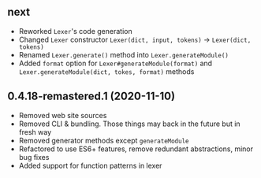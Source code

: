 ## next

- Reworked `Lexer`'s code generation
- Changed `Lexer` constructor `Lexer(dict, input, tokens)` → `Lexer(dict, tokens)`
- Renamed `Lexer.generate()` method into `Lexer.generateModule()`
- Added `format` option for `Lexer#generateModule(format)` and `Lexer.generateModule(dict, tokes, format)` methods

## 0.4.18-remastered.1 (2020-11-10)

- Removed web site sources
- Removed CLI & bundling. Those things may back in the future but in fresh way
- Removed generator methods except `generateModule`
- Refactored to use ES6+ features, remove redundant abstractions, minor bug fixes
- Added support for function patterns in lexer
